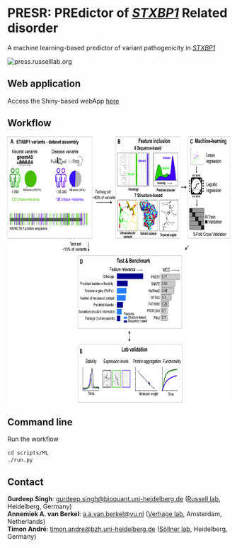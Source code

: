 # <strong>PRESR</strong>: <strong>PRE</strong>dictor of <i>[<strong>S</strong>TXBP1](https://www.uniprot.org/uniprot/P61764)</i> <strong>R</strong>elated disorder

A machine learning-based predictor of variant pathogenicity in <i>[STXBP1](https://www.uniprot.org/uniprot/P61764)</i>

<img src="webApp/PRESS.gif" alt="press.russelllab.org" width="1000" height="500"/><br>
## Web application
Access the Shiny-based webApp [here](http://press.russelllab.org)<br>
## Workflow
<img src="webApp/webAppWorkflow.jpg" alt="press.russelllab.org" width="800" height="600"/><br>
## Command line
Run the workflow
```
cd scripts/ML
./run.py
```
## Contact
<strong>Gurdeep Singh</strong>: gurdeep.singh@bioquant.uni-heidelberg.de (<a href="russelllab.org">Russell lab</a>, Heidelberg, Germany)<br>
<strong>Annemiek A. van Berkel</strong>: a.a.van.berkel@vu.nl (<a href="https://fga.cncr.nl/people/annemiek_van_berkel">Verhage lab</a>, Amsterdam, Netherlands)<br>
<strong>Timon André</strong>: timon.andre@bzh.uni-heidelberg.de (<a href="https://bzh.db-engine.de/group/52/thomas%20s%C3%B6llner">Söllner lab</a>, Heidelberg, Germany)<br>    
